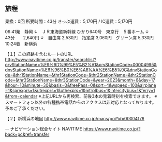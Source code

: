 



## 旅程
乗換：0回
所要時間：43分
きっぷ運賃：5,170円 / IC運賃：5,170円


09:41発　静岡
↓　ＪＲ東海道新幹線 ひかり640号　東京行　５番ホーム
↓　43分　　2,640円 
↓　自由席 2,530円　指定席 3,060円　グリーン席 5,330円　
10:24着　新横浜

【１】この経路を含むルートのURL
http://www.navitime.co.jp/transfer/searchlist?orvStationName=%E9%9D%99%E5%B2%A1&orvStationCode=00004995&dnvStationName=%E6%96%B0%E6%A8%AA%E6%B5%9C&dnvStationCode=&thr1StationName=&thr1StationCode=&thr2StationName=&thr2StationCode=&thr3StationName=&thr3StationCode=&year=2023&month=6&day=17&hour=10&minute=30&basis=0&freePass=0&sort=4&wspeed=100&airplane=1&sprexprs=1&utrexprs=1&othexprs=1&mtrplbus=1&intercitybus=1&ferry=1&from=calendar
※上記URLから再検索、前後3本の発着時刻を検索できます。
※スマートフォン以外の各種携帯電話からのアクセスは非対応となっております。予めご了承ください。


【２】新横浜の地図
http://www.navitime.co.jp/maps/poi?id=00004179


--
ナビゲーション総合サイト
NAVITIME
https://www.navitime.co.jp/?back=pc&ref=transfer

